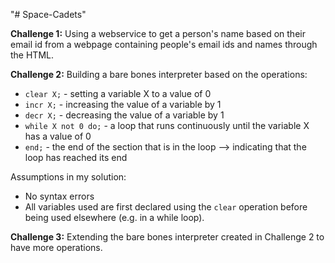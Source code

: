 "# Space-Cadets" 

__Challenge 1:__
Using a webservice to get a person's name based on their email id from a webpage containing people's email ids and names through the HTML.


__Challenge 2:__
Building a bare bones interpreter based on the operations:
- `clear X;` - setting a variable X to a value of 0
- `incr X;` - increasing the value of a variable by 1
- `decr X;` - decreasing the value of a variable by 1
- `while X not 0 do;` - a loop that runs continuously until the variable X has a value of 0
- `end;` - the end of the section that is in the loop --> indicating that the loop has reached its end

Assumptions in my solution:
- No syntax errors
- All variables used are first declared using the `clear` operation before being used elsewhere (e.g. in a while loop).


__Challenge 3:__
Extending the bare bones interpreter created in Challenge 2 to have more operations.
